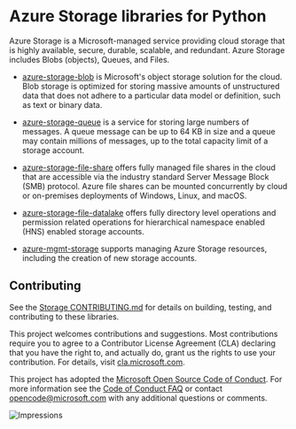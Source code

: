 # Azure Storage libraries for Python

Azure Storage is a Microsoft-managed service providing cloud storage that is highly available, secure, durable, scalable, and redundant.  Azure Storage includes Blobs (objects), Queues, and Files.

- [azure-storage-blob][blobs] is Microsoft's object storage solution for the cloud. Blob storage is optimized for storing massive amounts of unstructured data that does not adhere to a particular data model or definition, such as text or binary data.

- [azure-storage-queue][queues] is a service for storing large numbers of messages.  A queue message can be up to 64 KB in size and a queue may contain millions of messages, up to the total capacity limit of a storage account.

- [azure-storage-file-share][fileshares] offers fully managed file shares in the cloud that are accessible via the industry standard Server Message Block (SMB) protocol.  Azure file shares can be mounted concurrently by cloud or on-premises deployments of Windows, Linux, and macOS.

- [azure-storage-file-datalake][datalake] offers fully directory level operations and permission related operations for hierarchical namespace enabled (HNS) enabled storage accounts.

- [azure-mgmt-storage][management] supports managing Azure Storage resources, including the creation of new storage accounts.

## Contributing

See the [Storage CONTRIBUTING.md][storage_contrib] for details on building,
testing, and contributing to these libraries.

This project welcomes contributions and suggestions.  Most contributions require
you to agree to a Contributor License Agreement (CLA) declaring that you have
the right to, and actually do, grant us the rights to use your contribution. For
details, visit [cla.microsoft.com][cla].

This project has adopted the [Microsoft Open Source Code of Conduct][coc].
For more information see the [Code of Conduct FAQ][coc_faq]
or contact [opencode@microsoft.com][coc_contact] with any
additional questions or comments.

![Impressions](https://azure-sdk-impressions.azurewebsites.net/api/impressions/azure-sdk-for-net%2Fsdk%2Fstorage%2FREADME.png)

<!-- LINKS -->
[blobs]: ./azure-storage-blob/README.md
[queues]: ./azure-storage-queue/README.md
[fileshares]: ./azure-storage-file-share/README.md
[datalake]: ./azure-storage-file-datalake/README.md
[management]: ./azure-mgmt-storage/
[storage_contrib]: ./../../CONTRIBUTING.md
[cla]: https://cla.microsoft.com
[coc]: https://opensource.microsoft.com/codeofconduct/
[coc_faq]: https://opensource.microsoft.com/codeofconduct/faq/
[coc_contact]: mailto:opencode@microsoft.com

